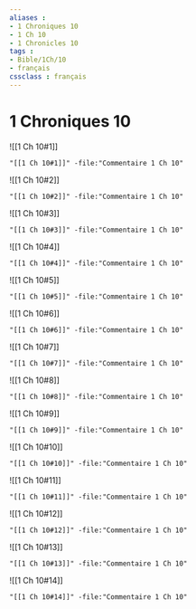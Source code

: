 ```yaml
---
aliases : 
- 1 Chroniques 10
- 1 Ch 10
- 1 Chronicles 10
tags : 
- Bible/1Ch/10
- français
cssclass : français
---
```


# 1 Chroniques 10

![[1 Ch 10#1]]

```query
"[[1 Ch 10#1]]" -file:"Commentaire 1 Ch 10"
```

![[1 Ch 10#2]]

```query
"[[1 Ch 10#2]]" -file:"Commentaire 1 Ch 10"
```

![[1 Ch 10#3]]

```query
"[[1 Ch 10#3]]" -file:"Commentaire 1 Ch 10"
```

![[1 Ch 10#4]]

```query
"[[1 Ch 10#4]]" -file:"Commentaire 1 Ch 10"
```

![[1 Ch 10#5]]

```query
"[[1 Ch 10#5]]" -file:"Commentaire 1 Ch 10"
```

![[1 Ch 10#6]]

```query
"[[1 Ch 10#6]]" -file:"Commentaire 1 Ch 10"
```

![[1 Ch 10#7]]

```query
"[[1 Ch 10#7]]" -file:"Commentaire 1 Ch 10"
```

![[1 Ch 10#8]]

```query
"[[1 Ch 10#8]]" -file:"Commentaire 1 Ch 10"
```

![[1 Ch 10#9]]

```query
"[[1 Ch 10#9]]" -file:"Commentaire 1 Ch 10"
```

![[1 Ch 10#10]]

```query
"[[1 Ch 10#10]]" -file:"Commentaire 1 Ch 10"
```

![[1 Ch 10#11]]

```query
"[[1 Ch 10#11]]" -file:"Commentaire 1 Ch 10"
```

![[1 Ch 10#12]]

```query
"[[1 Ch 10#12]]" -file:"Commentaire 1 Ch 10"
```

![[1 Ch 10#13]]

```query
"[[1 Ch 10#13]]" -file:"Commentaire 1 Ch 10"
```

![[1 Ch 10#14]]

```query
"[[1 Ch 10#14]]" -file:"Commentaire 1 Ch 10"
```

